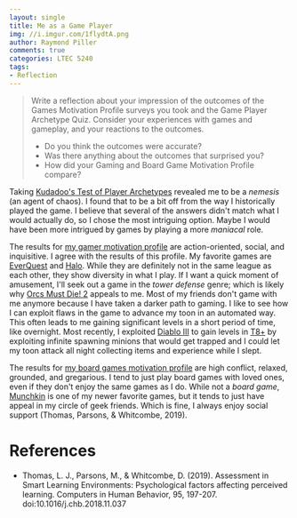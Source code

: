 ```yaml
---
layout: single
title: Me as a Game Player
img: //i.imgur.com/1flydtA.png
author: Raymond Piller
comments: true
categories: LTEC 5240
tags:
- Reflection
---
```

> Write a reflection about your impression of the outcomes of the Games Motivation Profile surveys you took and the Game Player Archetype Quiz.
> Consider your experiences with games and gameplay, and your reactions to the outcomes.
> 
> - Do you think the outcomes were accurate?
> - Was there anything about the outcomes that surprised you?
> - How did your Gaming and Board Game Motivation Profile compare?

Taking [Kudadoo's Test of Player Archetypes](https://uquiz.com/go111q) revealed me to be a *nemesis* (an agent of chaos).
I found that to be a bit off from the way I historically played the game.
I believe that several of the answers didn't match what I would actually do, so I chose the most intriguing option.
Maybe I would have been more intrigued by games by playing a more *maniacal* role.

The results for [my gamer motivation profile](https://apps.quanticfoundry.com/profiles/gamerprofile/eazgBSBMPuXi8k32PqYgXY/) are action-oriented, social, and inquisitive.
I agree with the results of this profile.
My favorite games are [EverQuest](https://www.everquest.com) and [Halo](https://www.halowaypoint.com).
While they are definitely not in the same league as each other, they show diversity in what I play.
If I want a quick moment of amusement, I'll seek out a game in the *tower defense* genre; which is likely why [Orcs Must Die! 2](https://store.steampowered.com/app/201790/Orcs_Must_Die_2/) appeals to me.
Most of my friends don't game with me anymore because I have taken a darker path to gaming.
I like to see how I can exploit flaws in the game to advance my toon in an automated way.
This often leads to me gaining significant levels in a short period of time, like overnight.
Most recently, I exploited [Diablo III](https://us.diablo3.com/en/) to gain levels in [T8+](https://d3resource.com/difficulties/) by exploiting infinite spawning minions that would get trapped and I could let my toon attack all night collecting items and experience while I slept.

The results for [my board games motivation profile](https://apps.quanticfoundry.com/profiles/tabletop/eazgBSBMPuXi8k32PqYgXY/) are high conflict, relaxed, grounded, and gregarious.
I tend to just play board games with loved ones, even if they don't enjoy the same games as I do.
While not a *board game*, [Munchkin](https://www.worldofmunchkin.com/game/) is one of my newer favorite games, but it tends to just have appeal in my circle of geek friends.
Which is fine, I always enjoy social support (Thomas, Parsons, & Whitcombe, 2019).

# References

- Thomas, L. J., Parsons, M., & Whitcombe, D. (2019). Assessment in Smart Learning Environments: Psychological factors affecting perceived learning. Computers in Human Behavior, 95, 197-207. doi:10.1016/j.chb.2018.11.037